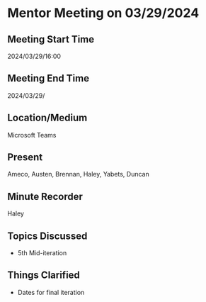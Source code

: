# Mentor Meeting on 03/29/2024

## Meeting Start Time
2024/03/29/16:00

## Meeting End Time
2024/03/29/

## Location/Medium
Microsoft Teams

## Present
Ameco, Austen, Brennan, Haley, Yabets, Duncan

## Minute Recorder
Haley

## Topics Discussed
* 5th Mid-iteration

## Things Clarified
* Dates for final iteration
    
